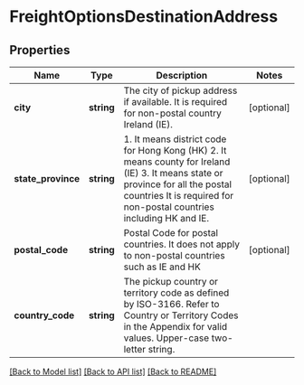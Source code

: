 # FreightOptionsDestinationAddress

## Properties
Name | Type | Description | Notes
------------ | ------------- | ------------- | -------------
**city** | **string** | The city of pickup address if available.  It is required for non-postal country Ireland (IE). | [optional] 
**state_province** | **string** | 1. It means district code for Hong Kong (HK) 2. It means county for Ireland (IE) 3. It means state or province for all the postal countries  It is required for non-postal countries including HK and IE. | [optional] 
**postal_code** | **string** | Postal Code for postal countries.  It does not apply to non-postal countries such as IE and HK | [optional] 
**country_code** | **string** | The pickup country or territory code as defined by ISO-3166.  Refer to Country or Territory Codes in the Appendix for valid values.  Upper-case two-letter string. | 

[[Back to Model list]](../../README.md#documentation-for-models) [[Back to API list]](../../README.md#documentation-for-api-endpoints) [[Back to README]](../../README.md)

